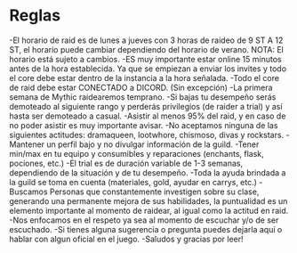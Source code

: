 # Reglas
-El horario de raid es de lunes a jueves con 3 horas de raideo de 9 ST A 12 ST, el horario puede cambiar dependiendo del horario de verano. NOTA: El horario está sujeto a cambios.
-ES muy importante estar online 15 minutos antes de la hora establecida. Ya que se empiezan a enviar los invites y todo el core debe estar dentro 
de la instancia a la hora señalada.
-Todo el core de raid debe estar CONECTADO a DICORD. (Sin excepción) 
-La primera semana de Mythic raidearemos temprano.
-Si bajas tu desempeño serás demoteado al siguiente rango y perderás privilegios (de raider a trial) y así hasta ser demoteado a casual. 
-Asistir al menos 95% del raid, y en caso de no poder asistir es muy importante avisar.
-No aceptamos ninguna de las siguientes actitudes: dramaqueen, lootwhore, chismoso, divas y rockstars.
-Mantener un perfil bajo y no divulgar información de la guild.
-Tener min/max en tu equipo y consumibles y reparaciones (enchants, flask, pociones, etc.)
-El trial es de duración variable de 1-3 semanas, dependiendo de la situación y de tu desempeño.
-Toda la ayuda brindada a la guild se toma en cuenta (materiales, gold, ayudar en carrys, etc.)
-Buscamos Personas que constantemente investigen sobre su clase, generando una permanente mejora de sus habilidades, la puntualidad es un elemento importante al momento de raidear, al igual como la actitud en raid.
-Nos enfocamos en el respeto ya sea al momento de escuchar y/o de ser escuchado.
-Si tienes alguna sugerencia o pregunta puedes dejarla aquí o hablar con algun oficial en el juego.
-Saludos y gracias por leer!
